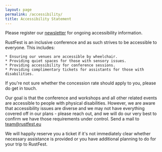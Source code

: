```yaml
---
layout: page
permalink: /accessibility/
title: Accessibility Statement
---
```


Please register our [newsletter](https://ti.to/rust-community-europe/rustfest-2016) for ongoing accessibility information.

RustFest is an inclusive conference and as such strives to be accessible to everyone. This includes:

    * Ensuring our venues are accessible by wheelchair.
    * Providing quiet spaces for those with sensory issues.
    * Providing accessibility for conference sessions.
    * Providing complimentary tickets for assistants for those with disabilities.

If you're not sure whether the concession rate should apply to you, please do get in touch.

Our goal is that the conference and workshops and all other related events are accessible to people with physical disabilities. However, we are aware that accessibility issues are diverse and we may not have everything covered off in our plans - please reach out, and we will do our very best to confirm we have those requirements under control. Send a mail to [team@rustfest.eu](mailto:team@rustfest.eu)

We will happily reserve you a ticket if it's not immediately clear whether necessary assistance is provided or you have additional planning to do for your trip to RustFest.
